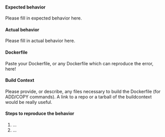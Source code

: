 <!-- 
  Issues without logs and details are more complicated to fix.
  Please help us by filling the template below!
-->

#### Expected behavior
Please fill in expected behavior here.

#### Actual behavior
Please fill in actual behavior here.

#### Dockerfile
Paste your Dockerfile, or any Dockerfile which can reproduce the error, here!

#### Build Context
Please provide, or describe, any files necessary to build the Dockerfile (for ADD/COPY commands).
A link to a repo or a tarball of the buildcontext would be really useful.

#### Steps to reproduce the behavior

1. ...
2. ...
